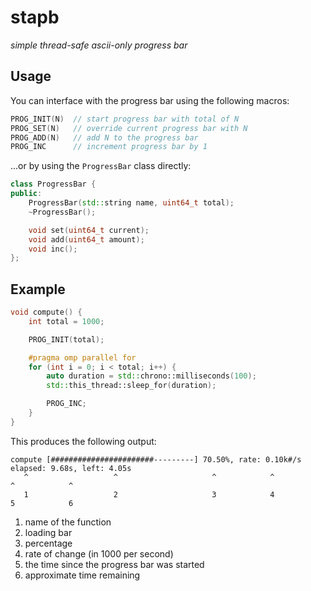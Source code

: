 # stapb
*simple thread-safe ascii-only progress bar*

## Usage

You can interface with the progress bar using the following macros:
```cpp
PROG_INIT(N)  // start progress bar with total of N
PROG_SET(N)   // override current progress bar with N
PROG_ADD(N)   // add N to the progress bar
PROG_INC      // increment progress bar by 1
```
...or by using the `ProgressBar` class directly:
```cpp
class ProgressBar {
public:
    ProgressBar(std::string name, uint64_t total);
    ~ProgressBar();

    void set(uint64_t current);
    void add(uint64_t amount);
    void inc();
};
```

## Example
```cpp
void compute() {
    int total = 1000;

    PROG_INIT(total);

    #pragma omp parallel for
    for (int i = 0; i < total; i++) {
        auto duration = std::chrono::milliseconds(100);
        std::this_thread::sleep_for(duration);

        PROG_INC;
    }
}
```

This produces the following output:

```
compute [#######################---------] 70.50%, rate: 0.10k#/s elapsed: 9.68s, left: 4.05s
   ^                   ^                     ^            ^                 ^            ^
   1                   2                     3            4                 5            6
```

1) name of the function
2) loading bar
3) percentage
4) rate of change (in 1000 per second)
5) the time since the progress bar was started
6) approximate time remaining
